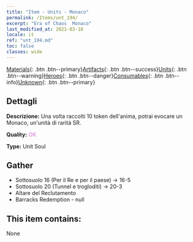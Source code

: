 ```yaml
---
title: "Item - Units - Monaco"
permalink: /Items/unt_194/
excerpt: "Era of Chaos  Monaco"
last_modified_at: 2021-03-18
locale: it
ref: "unt_194.md"
toc: false
classes: wide
---
```

 [Materials](/it/Items/){: .btn .btn--primary}[Artifacts](/it/Items/Artifacts/){: .btn .btn--success}[Units](/it/Items/Units/){: .btn .btn--warning}[Heroes](/it/Items/Heroes/){: .btn .btn--danger}[Consumables](/it/Items/Consumables/){: .btn .btn--info}[Unknown](/it/Items/Unknown/){: .btn .btn--primary}

## Dettagli
 **Descrizione:** Una volta raccolti 10 token dell'anima, potrai evocare un Monaco, un'unità di rarità SR.

 **Quality:** <span style="color: #DA70D6">OK</span>

 **Type:** Unit Soul

## Gather

*    Sottosuolo 16 (Per il Re e per il paese) -> 16-5 
*    Sottosuolo 20 (Tunnel e trogloditi) -> 20-3 
*    Altare del Reclutamento 
*    Barracks Redemption - null 

## This item contains:

  None

